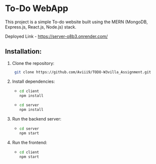 # To-Do WebApp

This project is a simple To-do website built using the MERN (MongoDB, Express.js, React.js, Node.js) stack.

Deployed Link - https://server-o8b3.onrender.com/

## Installation:

1. Clone the repository:
   ```bash
    git clone https://github.com/Aviii9/TODO-W3villa_Assignment.git

2. Install dependencies:
   - ```bash
     cd client
     npm install
   - ```bash
     cd server
     npm install

3. Run the backend server:
   - ```bash
     cd server
     npm start

4. Run the frontend:
   - ```bash
     cd client
     npm start
